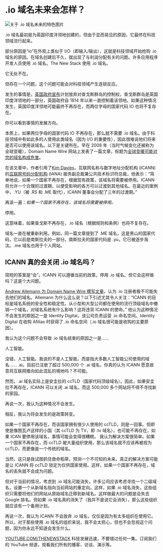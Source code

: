 # .io 域名未来会怎样？

![关于 .io 域名未来的特色图片](https://cdn.thenewstack.io/media/2024/10/fab8c750-ole-kloth-ktroeg_lmxu-unsplash-1024x683.jpg)

.io 域名最初是为英国印度洋领地创建的，但由于显而易见的原因，它最终在科技领域流行起来。

部分原因是“io”在外观上类似于 I/O（即输入/输出），这就是科技领域开始抢购 .io 域名的原因。在域名创建后不久，就出现了与利润分配有关的问题。许多应用程序开发人员使用 .io 域名。The New Stack 使用 .io 域名。

它无处不在。

但存在一个问题，这个问题可能会对科技领域产生连锁反应。

发生的事情是，[英国政府宣布](https://www.gov.uk/government/news/joint-statement-between-uk-and-mauritius-3-october-2024)计划放弃对查戈斯群岛的控制权，查戈斯群岛是英国印度洋领地的一部分，英国政府自 1814 年以来一直控制着该领地。如果这种情况发生，英国印度洋领地可能最终不再存在，而两位字母的国家代码 IO 也将不复存在。

你可以看到事情的发展方向。

本质上，如果两位字母的国家代码 IO 不再存在，那么就不需要 .io 域名。由于科技领域中有如此多的人使用此类域名（因为 I/O 的重要性），因此很难说他们将来是否可以使用该域名。以下是关键所在。早在 2008 年（当时气候变化还被称为全球变暖），Domain Name Wire 网站上发表了一篇文章，标题为[全球变暖可能对您的域名构成危害](https://domainnamewire.com/2008/11/18/global-warming-may-be-hazardous-to-your-domain-names/)。

在该文章中，作者引用了[Kim Davies](https://www.icann.org/profiles/187)，互联网名称与数字地址分配机构 (ICANN) 的[互联网号码分配机构](https://www.iana.org/) (IANA) 服务副总裁兼公共技术标识符总裁，他表示：“简单地说，如果一个国家不再存在，根据现有政策，该域名将需要被停用。ICANN 将允许一个合理的过渡期，以便受影响的各方可以过渡到其他域名。在最近的案例中，.YU（被 .RS 和 .ME 取代），ICANN 董事会分配了三年的过渡期。”

再读一遍：*如果一个国家不再存在，该域名将需要被停用。*

停用。

这意味着，如果查戈斯不再存在，.io 域名（根据规则和条例）也将不复存在。

域名一直在被重新利用。例如，同一篇文章提到了 .ME 域名，这是黑山的国家代码，它以前是南斯拉夫的一部分。南斯拉夫的国家代码是 .yu，它已被逐步淘汰。.me 域名也用于个人网站。

## ICANN 真的会关闭 .io 域名吗？
简短的答案是“会”。ICANN 可以遵循当前的政策，停用 .io 域名。但它会这样做吗？这是个大问题。

[Andrew Allemann 为 Domain Name Wire 撰写文章](https://domainnamewire.com/2024/10/09/io-domain-names-arent-going-away/)，认为 .io 注册者极不可能失去他们的域名。Allemann 为什么这么说？以下引述尤其令人关注：“ICANN 的目标是域名系统的安全性和稳定性。从小型和大型公司都在使用的流行顶级域名中撤销一个域名，对域名系统有什么影响？这将违背 ICANN 的使命。”
他认为这种情况不会发生的原因之一是 Identity Digital，该公司负责运营 .io 命名空间。Identity Digital 在收购 Afilias 时获得了 .io 命名空间（.io 域名很可能是收购的主要原因）。

我认为这个问题不会导致 .io 域名结束的原因之一是……

人工智能。

没错，人工智能。我说的不是人工智能，而是指大多数人工智能公司使用的域名…… .ai。目前已注册了超过 500,000 个 .ai 域名，你真的认为 ICANN 愿意故意将互联网推向如此混乱的境地吗？不可能。

然而，.ai 域名实际上是安圭拉的 ccTLD（国家代码顶级域名）。因此，如果安圭拉不再存在，ICANN 可以关闭 .ai 域名，而这 500,000 多个网站将不得不寻找新的家园。

再说一次，我认为这种情况不会发生。

相反，我认为将会发生的是政策转变。

如果一个国家不再存在，而该国家拥有很少人使用的 ccTLD，则是一回事。但即使是像图瓦卢这样的小国（其 ccTLD 为 TV，即 .tv 域名），也可能不再存在，如果 ICAN 要停用该域名，事情可能会变得很糟糕。
我认为解决方案很简单。如果一个国家不再存在，而 ccTLD 被大量组织使用，那么该域名就不应该再被视为 ccTLD，而更像是一个传统的域名。

当然，这只是我试图抓住救命稻草，预测一个不可知的未来。真正的解决方案可能是让 ICANN 将 ccTLD 锁定为仅供国家使用。这样，如果一个国家不再存在，域名的丢失就不会成为问题。

但对于当前的情况，考虑到 .io 域名可能消失，许多公司应该考虑寻找一个二级域名，设置一个从新域名指向当前网站的重定向。这样，如果 .io 域名消失，这些组织只需要将他们的网站从原始域名迁移到新域名。这样做最大的问题是会失去 Google 排名。但如果 .io 域名真的消失了（我并不是说它会消失），那么这些组织就应该有一个备用计划。

再说一次，我认为 ICANN 不会放弃 .io 域名，仅仅是因为有太多组织在使用它。所以，对于那些使用 .io 域名的组织来说，我不会太担心，但也不会忽视这个问题，因为你永远不知道会发生什么。

[YOUTUBE.COM/THENEWSTACK](https://youtube.com/thenewstack?sub_confirmation=1) 科技发展迅速，不要错过任何一集。订阅我们的 YouTube 频道，观看我们所有的播客、访谈、演示等。